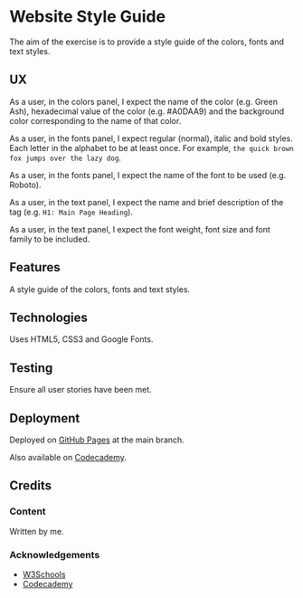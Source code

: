 # Website Style Guide

The aim of the exercise is to provide a style guide of the colors, fonts and text styles.

## UX

As a user, in the colors panel, I expect the name of the color (e.g. Green Ash), hexadecimal value of the color (e.g. #A0DAA9) and the background color
corresponding to the name of that color.

As a user, in the fonts panel, I expect regular (normal), italic and bold styles.  Each letter in the alphabet to be at least once.  For example, `the quick brown
fox jumps over the lazy dog`.

As a user, in the fonts panel, I expect the name of the font to be used (e.g. Roboto).

As a user, in the text panel, I expect the name and brief description of the tag (e.g. `H1: Main Page Heading`).

As a user, in the text panel, I expect the font weight, font size and font family to be included.

## Features

A style guide of the colors, fonts and text styles.

## Technologies

Uses HTML5, CSS3 and Google Fonts.

## Testing

Ensure all user stories have been met.

## Deployment

Deployed on [GitHub Pages](https://derektypist.github.io/website-style-guide) at the main branch.

Also available on [Codecademy](https://www.codecademy.com/workspaces/6203bd9d411f17397900f5af).

## Credits

### Content

Written by me.

### Acknowledgements

- [W3Schools](https://www.w3schools.com)
- [Codecademy](https://www.codecademy.com)



